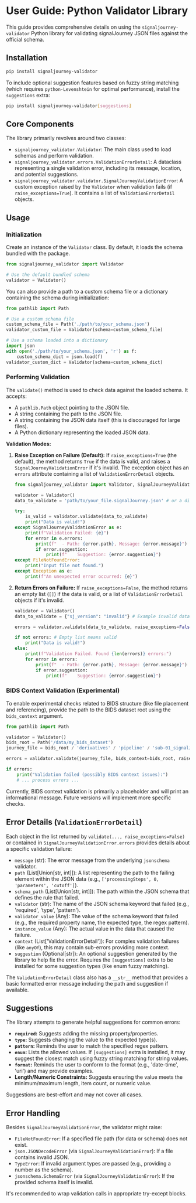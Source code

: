 # User Guide: Python Validator Library

This guide provides comprehensive details on using the `signaljourney-validator` Python library for validating signalJourney JSON files against the official schema.

## Installation

```bash
pip install signaljourney-validator
```

To include optional suggestion features based on fuzzy string matching (which requires `python-Levenshtein` for optimal performance), install the `suggestions` extra:

```bash
pip install signaljourney-validator[suggestions]
```

## Core Components

The library primarily revolves around two classes:

*   `signaljourney_validator.Validator`: The main class used to load schemas and perform validation.
*   `signaljourney_validator.errors.ValidationErrorDetail`: A dataclass representing a single validation error, including its message, location, and potential suggestions.
*   `signaljourney_validator.validator.SignalJourneyValidationError`: A custom exception raised by the `Validator` when validation fails (if `raise_exceptions=True`). It contains a list of `ValidationErrorDetail` objects.

## Usage

### Initialization

Create an instance of the `Validator` class. By default, it loads the schema bundled with the package.

```python
from signaljourney_validator import Validator

# Use the default bundled schema
validator = Validator()
```

You can also provide a path to a custom schema file or a dictionary containing the schema during initialization:

```python
from pathlib import Path

# Use a custom schema file
custom_schema_file = Path('./path/to/your_schema.json')
validator_custom_file = Validator(schema=custom_schema_file)

# Use a schema loaded into a dictionary
import json
with open('./path/to/your_schema.json', 'r') as f:
    custom_schema_dict = json.load(f)
validator_custom_dict = Validator(schema=custom_schema_dict)
```

### Performing Validation

The `validate()` method is used to check data against the loaded schema. It accepts:

*   A `pathlib.Path` object pointing to the JSON file.
*   A string containing the path to the JSON file.
*   A string containing the JSON data itself (this is discouraged for large files).
*   A Python dictionary representing the loaded JSON data.

**Validation Modes:**

1.  **Raise Exception on Failure (Default):**
    If `raise_exceptions=True` (the default), the method returns `True` if the data is valid, and raises a `SignalJourneyValidationError` if it's invalid. The exception object has an `errors` attribute containing a list of `ValidationErrorDetail` objects.

    ```python
    from signaljourney_validator import Validator, SignalJourneyValidationError
    
    validator = Validator()
    data_to_validate = 'path/to/your_file.signalJourney.json' # or a dict
    
    try:
        is_valid = validator.validate(data_to_validate)
        print("Data is valid!")
    except SignalJourneyValidationError as e:
        print(f"Validation Failed: {e}")
        for error in e.errors:
            print(f"  - Path: {error.path}, Message: {error.message}")
            if error.suggestion:
                print(f"    Suggestion: {error.suggestion}")
    except FileNotFoundError:
        print("Input file not found.")
    except Exception as e:
        print(f"An unexpected error occurred: {e}")
    ```

2.  **Return Errors on Failure:**
    If `raise_exceptions=False`, the method returns an empty list (`[]`) if the data is valid, or a list of `ValidationErrorDetail` objects if it's invalid.

    ```python
    validator = Validator()
    data_to_validate = {"sj_version": "invalid"} # Example invalid data
    
    errors = validator.validate(data_to_validate, raise_exceptions=False)
    
    if not errors: # Empty list means valid
        print("Data is valid!")
    else:
        print(f"Validation Failed. Found {len(errors)} errors:")
        for error in errors:
            print(f"  - Path: {error.path}, Message: {error.message}")
            if error.suggestion:
                print(f"    Suggestion: {error.suggestion}")
    ```

### BIDS Context Validation (Experimental)

To enable experimental checks related to BIDS structure (like file placement and referencing), provide the path to the BIDS dataset root using the `bids_context` argument.

```python
from pathlib import Path

validator = Validator()
bids_root = Path('/data/my_bids_dataset')
journey_file = bids_root / 'derivatives' / 'pipeline' / 'sub-01_signalJourney.json'

errors = validator.validate(journey_file, bids_context=bids_root, raise_exceptions=False)

if errors:
    print("Validation failed (possibly BIDS context issues):")
    # ... process errors ...
```

Currently, BIDS context validation is primarily a placeholder and will print an informational message. Future versions will implement more specific checks.

## Error Details (`ValidationErrorDetail`)

Each object in the list returned by `validate(..., raise_exceptions=False)` or contained in `SignalJourneyValidationError.errors` provides details about a specific validation failure:

*   `message` (str): The error message from the underlying `jsonschema` validator.
*   `path` (List[Union[str, int]]): A list representing the path to the failing element within the JSON data (e.g., `['processingSteps', 0, 'parameters', 'cutoff']`).
*   `schema_path` (List[Union[str, int]]): The path within the JSON schema that defines the rule that failed.
*   `validator` (str): The name of the JSON schema keyword that failed (e.g., 'required', 'type', 'pattern').
*   `validator_value` (Any): The value of the schema keyword that failed (e.g., the required property name, the expected type, the regex pattern).
*   `instance_value` (Any): The actual value in the data that caused the failure.
*   `context` (List['ValidationErrorDetail']): For complex validation failures (like `anyOf`), this may contain sub-errors providing more context.
*   `suggestion` (Optional[str]): An optional suggestion generated by the library to help fix the error. Requires the `[suggestions]` extra to be installed for some suggestion types (like enum fuzzy matching).

The `ValidationErrorDetail` class also has a `__str__` method that provides a basic formatted error message including the path and suggestion if available.

## Suggestions

The library attempts to generate helpful suggestions for common errors:

*   **`required`:** Suggests adding the missing property/properties.
*   **`type`:** Suggests changing the value to the expected type(s).
*   **`pattern`:** Reminds the user to match the specified regex pattern.
*   **`enum`:** Lists the allowed values. If `[suggestions]` extra is installed, it may suggest the closest match using fuzzy string matching for string values.
*   **`format`:** Reminds the user to conform to the format (e.g., 'date-time', 'uri') and may provide examples.
*   **Length/Numeric Constraints:** Suggests ensuring the value meets the minimum/maximum length, item count, or numeric value.

Suggestions are best-effort and may not cover all cases.

## Error Handling

Besides `SignalJourneyValidationError`, the validator might raise:

*   `FileNotFoundError`: If a specified file path (for data or schema) does not exist.
*   `json.JSONDecodeError` (via `SignalJourneyValidationError`): If a file contains invalid JSON.
*   `TypeError`: If invalid argument types are passed (e.g., providing a number as the schema).
*   `jsonschema.SchemaError` (via `SignalJourneyValidationError`): If the provided schema itself is invalid.

It's recommended to wrap validation calls in appropriate try-except blocks. 